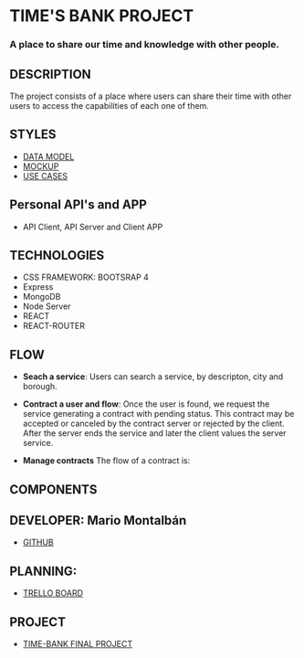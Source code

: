 # TIME'S BANK PROJECT
### A place to share our time and knowledge with other people.

## DESCRIPTION

The project consists of a place where users can share their time with other users to access the capabilities of each one of them.

## STYLES

- [DATA MODEL](docs/DataModel.png)
- [MOCKUP](docs/Mockup.png)
- [USE CASES](docs/UseCases.png)

## Personal API's and APP

- API Client, API Server and Client APP

## TECHNOLOGIES

- CSS FRAMEWORK: BOOTSRAP 4
- Express
- MongoDB
- Node Server
- REACT
- REACT-ROUTER

## FLOW

- **Seach a service**: Users can search a service, by descripton, city and borough.

- **Contract a user and flow**: Once the user is found, we request the service generating a contract with pending status. This contract may be accepted or canceled by the contract server or rejected by the client. After the server ends the service and later the client values the server service.

- **Manage contracts** The flow of a contract is:

## COMPONENTS
  

## DEVELOPER: Mario Montalbán

- [GITHUB](https://github.com/Monty4/Time-Bank/tree/develop)

## PLANNING:
- [TRELLO BOARD](https://trello.com/b/1Gl3tS01/time-bank)

## PROJECT

- [TIME-BANK FINAL PROJECT](http://time-bank.surge.sh/)